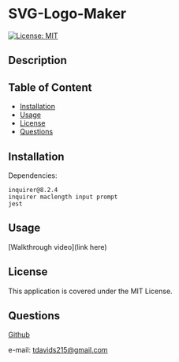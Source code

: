 # SVG-Logo-Maker

[![License: MIT](https://img.shields.io/badge/License-MIT-yellow.svg)](https://opensource.org/licenses/MIT)
  ## Description
  

  
  ## Table of Content
  
  - [Installation](#installation)
  - [Usage](#usage)
  - [License](#license)
  - [Questions](#questions)
  
  ## Installation


Dependencies:

    inquirer@8.2.4
    inquirer maclength input prompt
    jest
  
  ## Usage

  [Walkthrough video](link here)
  
    


  
  ## License
  
  This application is covered under the MIT License.
  
  
  ## Questions
  
  
  [Github](https://www.github.com/tdavids215)
  
  e-mail: tdavids215@gmail.com